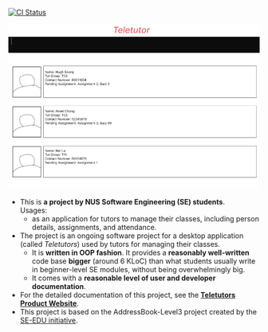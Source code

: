 [![CI Status](https://github.com/AY2425S1-CS2103T-T16-4/tp/actions/workflows/gradle.yml/badge.svg)](https://github.com/AY2425S1-CS2103T-T16-4/tp/actions)

![Ui](docs/images/Ui.png)

* This is **a  project by NUS Software Engineering (SE) students**.<br>
  Usages:
  * as an application for tutors to manage their classes, including person details, assignments, and attendance. 
* The project is an ongoing software project for a desktop application (called _Teletutors_) used by tutors for managing their classes.
  * It is **written in OOP fashion**. It provides a **reasonably well-written** code base **bigger** (around 6 KLoC) than what students usually write in beginner-level SE modules, without being overwhelmingly big.
  * It comes with a **reasonable level of user and developer documentation**.
* For the detailed documentation of this project, see the **[Teletutors Product Website](https://ay2425s1-cs2103t-t16-4.github.io/tp/index.html)**.
* This project is based on the AddressBook-Level3 project created by the [SE-EDU initiative](https://se-education.org).
